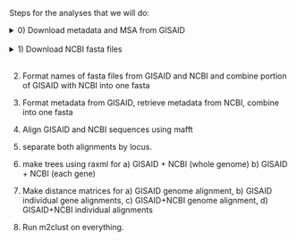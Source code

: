 Steps for the analyses that we will do: <br/>
<details> 
  <summary> 0) Download metadata and MSA from GISAID</summary>
  a) First [register for an account](https://platform.gisaid.org/epi3/cfrontend#335368). This may take several days.
  
  b) Once you have an account, sign in [here](https://www.epicov.org/epi3/frontend#a3eb) with your username and password.
  
  c) From the EpiCov tab, click on `Downloads` and select the down arrow for the multiple sequence alignment (ex. MSA_0728), and the metadata (nextmeta)
</details> <br/>
<details>
  <summary> 1) Download NCBI fasta files</summary>
    a) Get these 4 different things
  </details> <br/>
  
  2) Format names of fasta files from GISAID and NCBI and combine portion of GISAID with NCBI into one fasta
  
  3) Format metadata from GISAID, retrieve metadata from NCBI, combine into one fasta
  
  4) Align GISAID and NCBI sequences using mafft
  
  5) separate both alignments by locus.
  
  6) make trees using raxml for 
  a) GISAID + NCBI (whole genome)
  b) GISAID + NCBI (each gene)
  
  7) Make distance matrices for a) GISAID genome alignment, b) GISAID individual gene alignments, c) GISAID+NCBI genome alignment, d) GISAID+NCBI individual alignments
  
  8) Run m2clust on everything.

